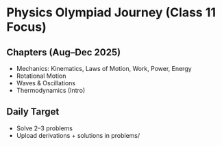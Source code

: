 # Physics Olympiad Journey (Class 11 Focus)

## Chapters (Aug–Dec 2025)
- Mechanics: Kinematics, Laws of Motion, Work, Power, Energy
- Rotational Motion
- Waves & Oscillations
- Thermodynamics (Intro)

## Daily Target
- Solve 2–3 problems
- Upload derivations + solutions in problems/
